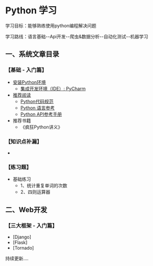 


# Python 学习

学习目标：能够熟练使用python编程解决问题

学习路线：语言基础--Api开发--爬虫&数据分析--自动化测试--机器学习


## 一、系统文章目录
### 【基础 - 入门篇】 


* [安装Python环境](https://github.com/ijiwu/python-course/blob/master/rudiments/安装Python环境.md)
  - [集成开发环境（IDE）: PyCharm](https://github.com/ijiwu/python-course/blob/master/rudiments/集成开发环境.md)
* [推荐阅读](https://github.com/tedyli/PEP8-Style-Guide-for-Python-Code)
  - [Python代码规范](https://github.com/tedyli/PEP8-Style-Guide-for-Python-Code)
  - [Python 语言参考](https://docs.python.org/zh-cn/3/)
  - [Python API参考手册](https://docs.python.org/zh-cn/3.7/c-api/index.html)
* 推荐书籍
  - 《疯狂Python讲义》


### 【知识点补漏】
* 

### 【练习题】
* 基础练习
  - 1、统计重复单词的次数
  - 2、四则运算器

## 二、Web开发
### 【三大框架 - 入门篇】 

* [Django]
* [Flask]
* [Tornado]
  

持续更新....


